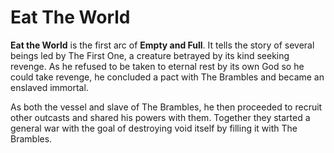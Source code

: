 # Eat The World

**Eat the World** is the first arc of **Empty and Full**. It tells the story of several beings led by The First One, a creature betrayed by its kind seeking revenge. As he refused to be taken to eternal rest by its own God so he could take revenge, he concluded a pact with The Brambles and became an enslaved immortal.

As both the vessel and slave of The Brambles, he then proceeded to recruit other outcasts and shared his powers with them. Together they started a general war with the goal of destroying void itself by filling it with The Brambles.
